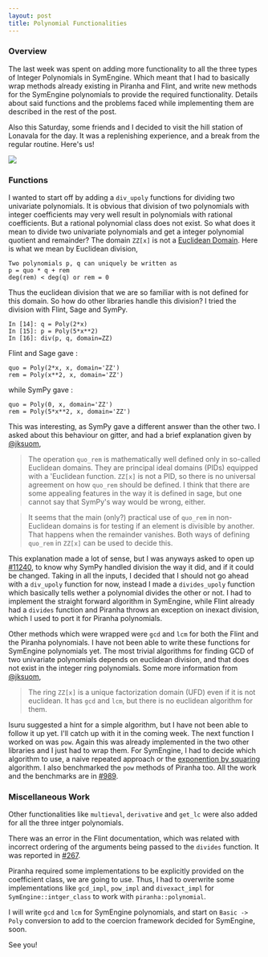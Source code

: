 ```yaml
---
layout: post
title: Polynomial Functionalities
---
```


### Overview

The last week was spent on adding more functionality to all the three types of Integer Polynomials in SymEngine. Which meant that I had to basically wrap methods already existing in Piranha and Flint, and write new methods for the SymEngine polynomials to provide the required functionality. Details about said functions and the problems faced while implementing them are described in the rest of the post.

Also this Saturday, some friends and I decided to visit the hill station of Lonavala for the day. It was a replenishing experience, and a break from the regular routine. Here's us! 

![](http://srajangarg.github.io/assets/lonavala.jpg)

### Functions

I wanted to start off by adding a `div_upoly` functions for dividing two univariate polynomials. It is obvious that division of two polynomials with integer coefficients may very well result in polynomials with rational coefficients. But a rational polynomial class does not exist. So what does it mean to divide two univariate polynomials and get a integer polynomial quotient and remainder? The domain `ZZ[x]` is not a [Euclidean Domain](https://en.wikipedia.org/wiki/Euclidean_domain). Here is what we mean by Euclidean division,

```
Two polynomials p, q can uniquely be written as
p = quo * q + rem 
deg(rem) < deg(q) or rem = 0
```

Thus the euclidean division that we are so familiar with is not defined for this domain. So how do other libraries handle this division? I tried the division with Flint, Sage and SymPy.

```
In [14]: q = Poly(2*x)
In [15]: p = Poly(5*x**2)
In [16]: div(p, q, domain=ZZ)
```

Flint and Sage gave :

```
quo = Poly(2*x, x, domain='ZZ') 
rem = Poly(x**2, x, domain='ZZ')
```

while SymPy gave :

```
quo = Poly(0, x, domain='ZZ') 
rem = Poly(5*x**2, x, domain='ZZ')
```

This was interesting, as SymPy gave a different answer than the other two. I asked about this behaviour on gitter, and had a brief explanation given by [@jksuom](https://github.com/jksuom),

> The operation `quo_rem` is mathematically well defined only in so-called Euclidean domains. They are principal ideal domains (PIDs) equipped with a 'Euclidean function. `ZZ[x]` is not a PID, so there is no universal agreement on how `quo_rem` should be defined. I think that there are some appealing features in the way it is defined in sage, but one cannot say that SymPy's way would be wrong, either.

> It seems that the main (only?) practical use of `quo_rem` in non-Euclidean domains is for testing if an element is divisible by another. That happens when the remainder vanishes. Both ways of defining `quo_rem` in `ZZ[x]` can be used to decide this.

This explanation made a lot of sense, but I was anyways asked to open up [#11240](https://github.com/sympy/sympy/issues/11240), to know why SymPy handled division the way it did, and if it could be changed. Taking in all the inputs, I decided that I should not go ahead with a `div_upoly` function for now, instead I made a `divides_upoly` function which basically tells wether a polynomial divides the other or not. I had to implement the straight forward algorithm in SymEngine, while Flint already had a `divides` function and Piranha throws an exception on inexact division,  which I used to port it for Piranha polynomials.

Other methods which were wrapped were `gcd` and `lcm` for both the Flint and the Piranha polynomials. I have not been able to write these functions for SymEngine polynomials yet. The most trivial algorithms for finding GCD of two univariate polynomials depends on euclidean division, and that does not exist in the integer ring polynomials. Some more information from [@jksuom](https://github.com/jksuom), 

> The ring `ZZ[x]` is a unique factorization domain (UFD) even if it is not euclidean. It has `gcd` and `lcm`, but there is no euclidean algorithm for them.

Isuru suggested a hint for a simple algorithm, but I have not been able to follow it up yet. I'll catch up with it in the coming week. The next function I worked on was `pow`. Again this was already implemented in the two other libraries and I just had to wrap them. For SymEngine, I had to decide which algorithm to use, a naive repeated approach or the [exponention by squaring](https://en.wikipedia.org/wiki/Exponentiation_by_squaring) algorithm. I also benchmarked the `pow` methods of Piranha too. All the work and the benchmarks are in [#989](https://github.com/symengine/symengine/pull/989).

### Miscellaneous Work

Other functionalities like `multieval`, `derivative` and `get_lc` were also added for all the three intger polynomials.

There was an error in the Flint documentation, which was related with incorrect ordering of the arguments being passed to the `divides` function. It was reported in [#267](https://github.com/wbhart/flint2/issues/267).

Piranha required some implementations to be explicitly provided on the coefficient class, we are going to use. Thus, I had to overwrite some implementations like `gcd_impl`, `pow_impl` and `divexact_impl` for `SymEngine::intger_class` to work with `piranha::polynomial`.

I will write `gcd` and `lcm` for SymEngine polynomials, and start on `Basic -> Poly` conversion to add to the coercion framework decided for SymEngine, soon.

See you!